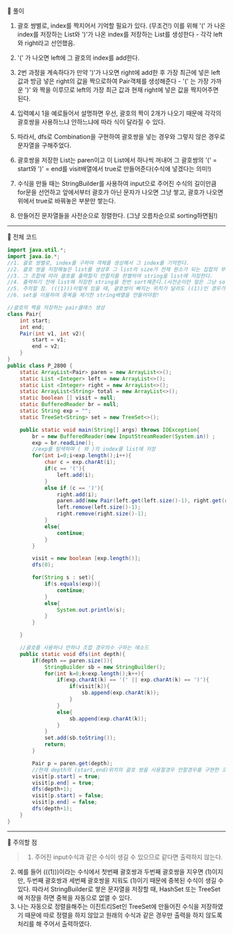 🧩 풀이
1. 괄호 쌍별로, index를 짝지어서 기억할 필요가 있다. (무조건!) 이를 위해 '(' 가 나온 index를 저장하는 List와 ')'가 나온 index를 저장하는 List를 생성한다 - 각각 left와 right라고 선언했음.

2. '(' 가 나오면 left에 그 괄호의 index를 add한다.

3. 2번 과정을 계속하다가 만약 ')'가 나오면 right에 add한 후 가장 최근에 넣은 left값과 방금 넣은 right의 값을 짝으로하여 Pair객체를 생성해준다 - '(' 는 가장 가까운 ')' 와 짝을 이루므로 left의 가장 최근 값과 현재 right에 넣은 값을 짝지어주면 된다.

4. 입력예시 1을 예로들어서 설명하면 우선, 괄호의 짝이 2개가 나오기 때문에 각각의 괄호쌍을 사용하느냐 안하느냐에 따라 식이 달라질 수 있다.

5. 따라서, dfs로 Combination을 구현하여 괄호쌍을 넣는 경우와 그렇지 않은 경우로 문자열을 구해주었다.

6. 괄호쌍을 저장한 List는 paren이고 이 List에서 하나씩 꺼내어 그 괄호쌍의 '(' = start와 ')' = end를 visit배열에서 true로 만들어준다(수식에 넣겠다는 의미!)

7. 수식을 만들 때는 StringBuilder를 사용하여 input으로 주어진 수식의 길이만큼 for문을 선언하고 앞에서부터 괄호가 아닌 문자가 나오면 그냥 쌓고, 괄호가 나오면 위에서 true로 바꿔놓은 부분만 쌓는다.

8. 만들어진 문자열들을 사전순으로 정렬한다. (그냥 오름차순으로 sorting하면됨!)

---

🧩 전체 코드
```java
import java.util.*;
import java.io.*;
//1. 괄호 쌍별로, index를 구하여 객체를 생성해서 그 index를 기억한다.
//2. 괄호 쌍을 저장해놓은 list를 생성후 그 list의 size가 전체 원소가 되는 집합의 부분집합(조힙을 구한다)
//3. 그 조합에 따라 괄호를 출력할지 안할지를 판별하여 string을 list에 저장한다.
//4. 출력하기 전에 list에 저장한 string을 한번 sort해준다.(사전순이란 말은 그냥 sorting하라는 말임)
//5. 주의할 점. (((1)))이렇게 있을 때, 괄호쌍이 빠지는 위치가 달라도 ((1))인 경우가 여러경우 나올 수 있다.
//6. set을 이용하여 중복을 제거한 string배열을 만들어야함!

//괄호의 짝을 저장하는 pair클래스 생성
class Pair{
    int start;
    int end;
    Pair(int v1, int v2){
        start = v1;
        end = v2;
    }
}
public class P_2800 {
    static ArrayList<Pair> paren = new ArrayList<>();
    static List <Integer> left = new ArrayList<>();
    static List <Integer> right = new ArrayList<>();
    static ArrayList<String> total = new ArrayList<>();
    static boolean [] visit = null;
    static BufferedReader br = null;
    static String exp = "";
    static TreeSet<String> set = new TreeSet<>();

    public static void main(String[] args) throws IOException{
        br = new BufferedReader(new InputStreamReader(System.in)) ;
        exp = br.readLine();
        //exp를 탐색하며 ( 와 )의 index를 list에 저장
        for(int i=0;i<exp.length();i++){
            char c = exp.charAt(i);
            if(c == '('){
                left.add(i);
            }
            else if (c == ')'){
                right.add(i);
                paren.add(new Pair(left.get(left.size()-1), right.get(right.size()-1)));
                left.remove(left.size()-1);
                right.remove(right.size()-1);
            }
            else{
                continue;
            }
        }

        visit = new boolean [exp.length()];
        dfs(0);

        for(String s : set){
            if(s.equals(exp)){
                continue;
            }
            else{
                System.out.println(s);
            }
        }

    }

    //괄호를 사용하냐 안하냐 조합 경우의수 구하는 메소드
    public static void dfs(int depth){
        if(depth == paren.size()){
            StringBuilder sb = new StringBuilder();
            for(int k=0;k<exp.length();k++){
                if(exp.charAt(k) == '(' || exp.charAt(k) == ')'){
                    if(visit[k]){
                        sb.append(exp.charAt(k));
                    }
                }
                else{
                    sb.append(exp.charAt(k));
                }
            }
            set.add(sb.toString());
            return;
        }

        Pair p = paren.get(depth);
        //현재 depth의 (start,end)위치의 괄호 쌍을 사용할경우 안할경우를 구현한 코드
        visit[p.start] = true;
        visit[p.end] = true;
        dfs(depth+1);
        visit[p.start] = false;
        visit[p.end] = false;
        dfs(depth+1);
    }
}
```
---
🧩 주의할 점
> 1. 주어진 input수식과 같은 수식이 생길 수 있으므로 같다면 출력하지 않는다.
2. 예를 들어 (((1)))이라는 수식에서 첫번째 괄호쌍과 두번째 괄호쌍을 지우면 (1)이지만, 두번째 괄호쌍과 세번째 괄호쌍을 지워도 (1)이기 때문에 중복된 수식이 생길 수 있다. 따라서 StringBuilder로    쌓은 문자열을 저장할 때, HashSet 또는 TreeSet에 저장을 하면 중복을 자동으로 없앨 수 있다.
3. 나는 자동으로 정렬을해주는 이진트리Set인 TreeSet에 만들어진 수식을 저장하였기 때문에 따로 정렬을 하지 않았고 원래의 수식과 같은 경우만 출력을 하지 않도록 처리를 해 주어서 출력하였다.
  
